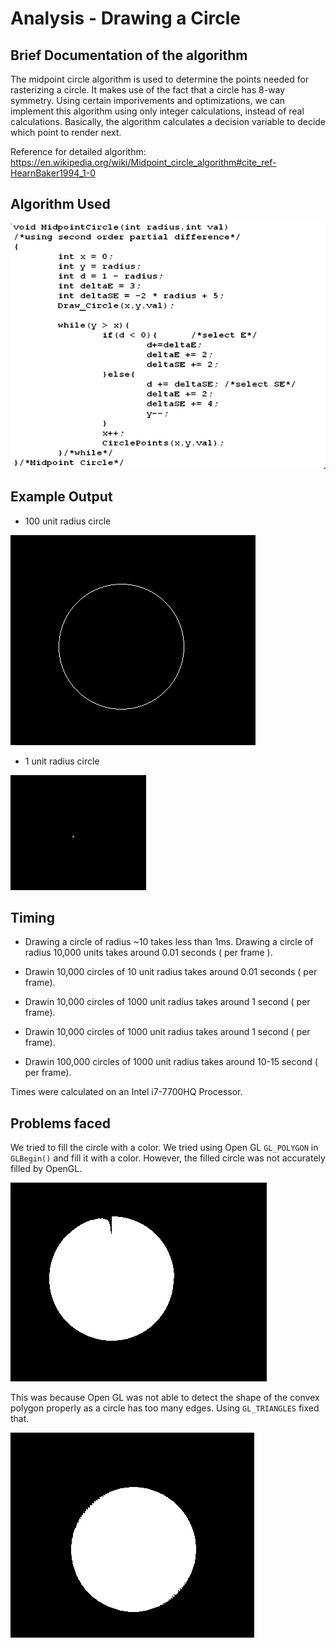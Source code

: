 # Analysis - Drawing a Circle

## Brief Documentation of the algorithm

The midpoint circle algorithm is used to determine the points needed for rasterizing a circle. It makes use of the fact that a circle has 8-way symmetry. Using certain imporivements and optimizations, we can implement this
algorithm using only integer calculations, instead of real calculations.
Basically, the algorithm calculates a decision variable to decide which point to render next.

Reference for detailed algorithm: https://en.wikipedia.org/wiki/Midpoint_circle_algorithm#cite_ref-HearnBaker1994_1-0

## Algorithm Used

![cirlcle-algo](screenshots/circle-algo.png)

## Example Output

- 100 unit radius circle

![100](screenshots/circle-100.png)

- 1 unit radius circle

![1](screenshots/circle-1.png)

## Timing

- Drawing a circle of radius ~10 takes less than 1ms. Drawing a circle of radius 10,000 units takes around 0.01 seconds ( per frame ).

- Drawin 10,000 circles of 10 unit radius takes around 0.01 seconds ( per frame).

- Drawin 10,000 circles of 1000 unit radius takes around 1 second ( per frame).

- Drawin 10,000 circles of 1000 unit radius takes around 1 second ( per frame).

- Drawin 100,000 circles of 1000 unit radius takes around 10-15 second ( per frame).

Times were calculated on an Intel i7-7700HQ Processor.

## Problems faced

We tried to fill the circle with a color. We tried using Open GL `GL_POLYGON` in `GLBegin()`
and fill it with a color. However, the filled circle was not accurately filled by OpenGL.

![filled circle](screenshots/circle-filled.png)

This was because Open GL was not able to detect the shape of the convex polygon properly as a circle has too many edges. Using `GL_TRIANGLES` fixed that.

![fixed circle](screenshots/circle-fixed.png)
